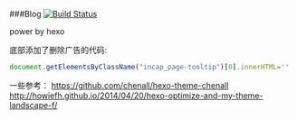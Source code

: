 ###Blog
[![Build Status](https://travis-ci.org/yantze/yantze.github.com.svg?branch=source)](https://travis-ci.org/yantze/yantze.github.com)

power by hexo

底部添加了删除广告的代码:
```javascript
document.getElementsByClassName("incap_page-tooltip")[0].innerHTML=''
```

一些参考：
https://github.com/chenall/hexo-theme-chenall
http://howiefh.github.io/2014/04/20/hexo-optimize-and-my-theme-landscape-f/
